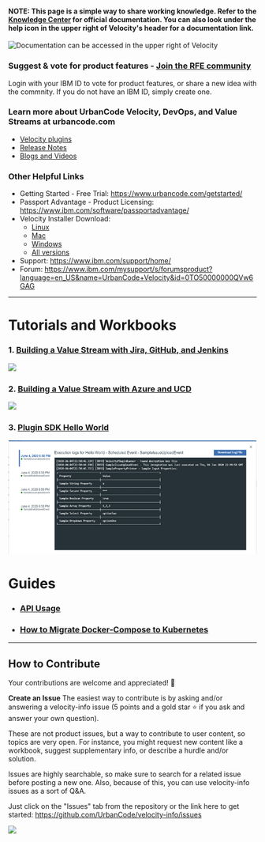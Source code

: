 #### NOTE: This page is a simple way to share working knowledge. Refer to the [Knowledge Center](https://www.ibm.com/support/knowledgecenter/SSCKX6) for official documentation. You can also look under the help icon in the upper right of Velocity's header for a documentation link.

![Documentation can be accessed in the upper right of Velocity](workbooks/general/docs.png)

### Suggest & vote for product features - [Join the RFE community](https://www.ibm.com/developerworks/rfe/execute?use_case=searchRFEs&SELECTED_SEARCH_TAB=TAB1&SPECIFY_PRODUCT_TYPE=SPECIFY_PRODUCT_ONLY&BRAND_ID=90&PROD_FAM_ID=675&BRAND_ID_SEARCH=90&PROD_FAM_ID_SEARCH=675&PROD_ID_SEARCH=20136&COMP_ID=416&CREATED_BY=&KEYWORDS=&KW_TYPE=1&START_DATE=&STOP_DATE=&CR_ID=&COMPANY=&GROUP_ID=&rfenumber=id&PAGE=1&ITEMS_PER_PAGE=20&SORT_BY=RESP_ID&SORT_ORDER=ASC&HIDE_DESCRIPTIONS=true&is_javascript_enabled=false)

Login with your IBM ID to vote for product features, or share a new idea with the commnity. If you do not have an IBM ID, simply create one.

### Learn more about UrbanCode Velocity, DevOps, and Value Streams at urbancode.com
- [Velocity plugins](https://www.urbancode.com/plugins/?search=&product_filter%5B%5D=811)
- [Release Notes](https://www.urbancode.com/whats-new/?search=&product_filter%5B%5D=811&post_type_filter%5B%5D=release_note)
- [Blogs and Videos](https://www.urbancode.com/resources/?search=&product_filter%5B%5D=811)

### Other Helpful Links
- Getting Started - Free Trial: https://www.urbancode.com/getstarted/
- Passport Advantage - Product Licensing: https://www.ibm.com/software/passportadvantage/
- Velocity Installer Download:
  - [Linux](https://www.urbancode.com/uc-downloads/Velocity/latest/velocity-ibm-install-latest-linux)
  - [Mac](https://www.urbancode.com/uc-downloads/Velocity/latest/velocity-ibm-install-latest-macos)
  - [Windows](https://www.urbancode.com/uc-downloads/Velocity/latest/velocity-ibm-install-latest-win.exe)
  - [All versions](https://www.ibm.com/support/fixcentral/swg/selectFixes?parent=ibm%7ERational&product=ibm/Rational/IBM+UrbanCode+Velocity&release=All&platform=All&function=all)
- Support: https://www.ibm.com/support/home/
- Forum: https://www.ibm.com/mysupport/s/forumsproduct?language=en_US&name=UrbanCode+Velocity&id=0TO50000000QVw6GAG

---

# Tutorials and Workbooks

### 1. [Building a Value Stream with Jira, GitHub, and Jenkins](workbooks/introductionToValueStreams.md) 
![](workbooks/valueStream/valueStreamOverview.png)
### 2. [Building a Value Stream with Azure and UCD](workbooks/azureUcdValueStreams.md) 
![](workbooks/azure-ucd-overview.png)
### 3. [Plugin SDK Hello World](plugin-sdk/helloWorld.md)
![](plugin-sdk/screenshots/view-logs.png)

# Guides
- ### [API Usage](apiDocs/release-events-api_API_docs.md)
- ### [How to Migrate Docker-Compose to Kubernetes](docker-compose_to_kubernetes.md)
---

## How to Contribute

Your contributions are welcome and appreciated! 🙂

**Create an Issue**
The easiest way to contribute is by asking and/or answering a velocity-info issue (5 points and a gold star ⭐ if you ask and answer your own question).

These are not product issues, but a way to contribute to user content, so topics are very open. For instance, you might request new content like a workbook, suggest supplementary info, or describe a hurdle and/or solution.

Issues are highly searchable, so make sure to search for a related issue before posting a new one. Also, because of this, you can use velocity-info issues as a sort of Q&A.

Just click on the "Issues" tab from the repository or the link here to get started: <https://github.com/UrbanCode/velocity-info/issues>

![](workbooks/general/contribute_issue.PNG)
